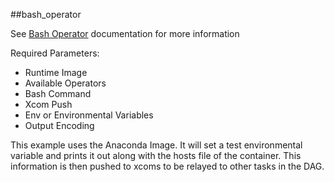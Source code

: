 ##bash_operator

See [Bash Operator](https://airflow.apache.org/docs/apache-airflow/1.10.12/howto/operator/bash.html) documentation for more information

Required Parameters:
- Runtime Image
- Available Operators
- Bash Command
- Xcom Push 
- Env or Environmental Variables
- Output Encoding

This example uses the Anaconda Image. It will set a test environmental variable and prints it out along with the hosts file of the container. 
This information is then pushed to xcoms to be relayed to other tasks in the DAG.